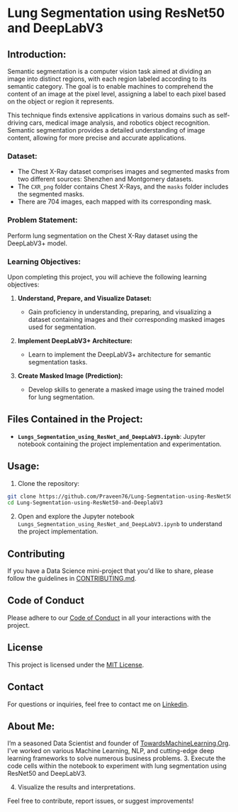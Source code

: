 # Lung Segmentation using ResNet50 and DeepLabV3

## Introduction:

Semantic segmentation is a computer vision task aimed at dividing an image into distinct regions, with each region labeled according to its semantic category. The goal is to enable machines to comprehend the content of an image at the pixel level, assigning a label to each pixel based on the object or region it represents.

This technique finds extensive applications in various domains such as self-driving cars, medical image analysis, and robotics object recognition. Semantic segmentation provides a detailed understanding of image content, allowing for more precise and accurate applications.

### Dataset:

- The Chest X-Ray dataset comprises images and segmented masks from two different sources: Shenzhen and Montgomery datasets.
- The `CXR_png` folder contains Chest X-Rays, and the `masks` folder includes the segmented masks.
- There are 704 images, each mapped with its corresponding mask.

### Problem Statement:

Perform lung segmentation on the Chest X-Ray dataset using the DeepLabV3+ model.

### Learning Objectives:

Upon completing this project, you will achieve the following learning objectives:

1. **Understand, Prepare, and Visualize Dataset:**
    - Gain proficiency in understanding, preparing, and visualizing a dataset containing images and their corresponding masked images used for segmentation.

2. **Implement DeepLabV3+ Architecture:**
    - Learn to implement the DeepLabV3+ architecture for semantic segmentation tasks.

3. **Create Masked Image (Prediction):**
    - Develop skills to generate a masked image using the trained model for lung segmentation.

## Files Contained in the Project:

- **`Lungs_Segmentation_using_ResNet_and_DeepLabV3.ipynb`**: Jupyter notebook containing the project implementation and experimentation.

## Usage:

1. Clone the repository:

```bash
git clone https://github.com/Praveen76/Lung-Segmentation-using-ResNet50-and-DeeplabV3.git
cd Lung-Segmentation-using-ResNet50-and-DeeplabV3
```

2. Open and explore the Jupyter notebook `Lungs_Segmentation_using_ResNet_and_DeepLabV3.ipynb` to understand the project implementation.

## Contributing

If you have a Data Science mini-project that you'd like to share, please follow the guidelines in [CONTRIBUTING.md](https://github.com/Praveen76/Data-Science-Mini-Projects/blob/main/contributing.md).

## Code of Conduct
Please adhere to our [Code of Conduct](https://github.com/Praveen76/Data-Science-Mini-Projects/blob/main/CODE_OF_CONDUCT.md) in all your interactions with the project.

## License

This project is licensed under the [MIT License](LICENSE).

## Contact

For questions or inquiries, feel free to contact me on [Linkedin](https://www.linkedin.com/in/praveen-kumar-anwla-49169266/).

## **About Me**:
I’m a seasoned Data Scientist and founder of [TowardsMachineLearning.Org](https://towardsmachinelearning.org/). I've worked on various Machine Learning, NLP, and cutting-edge deep learning frameworks to solve numerous business problems.
3. Execute the code cells within the notebook to experiment with lung segmentation using ResNet50 and DeepLabV3.

4. Visualize the results and interpretations.

Feel free to contribute, report issues, or suggest improvements!

